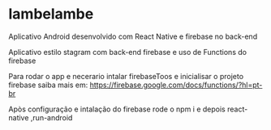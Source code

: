 # lambelambe

Aplicativo Android desenvolvido com React Native e firebase no back-end

Aplicativo estilo stagram com back-end firebase e uso de Functions do firebase 

Para rodar o app e necerario intalar firebaseToos e inicialisar o projeto firebase saiba mais em:
https://firebase.google.com/docs/functions/?hl=pt-br

Apòs configuração e intalação do firebase rode o npm i e depois react-native ,run-android


